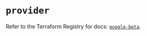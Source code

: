 # `provider`

Refer to the Terraform Registry for docs: [`google-beta`](https://registry.terraform.io/providers/hashicorp/google-beta/5.43.1/docs).
